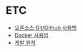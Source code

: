 # ETC

* [오픈소스 Git/Github 사용법](./open-source-git-github.md)
* [Docker 사용법](./Docker-사용법.md)
* [개발 원칙](./principles.md)
